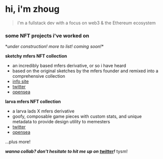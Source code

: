# hi, i'm zhoug

> i'm a fullstack dev with a focus on web3 & the Ethereum ecosystem
  
### some NFT projects i've worked on
\**under construction! more to list! coming soon!*\*


**sketchy mfers NFT collection**
- an incredibly based mfers derivative, or so i have heard
- based on the original sketches by the mfers founder and remixed into a comprehensive collection
- [info site](https://sketchymfers.art)
- [twitter](https://twitter.com/sketchymfers)
- [opensea](https://opensea.io/collection/sketchymfers)

**larva mfers NFT collection**
- a larva lads X mfers derivative
- goofy, composable game pieces with custom stats, and unique metadata to provide design utility to memesters
- [twitter](https://twitter.com/larvamfers)
- [opensea](https://opensea.io/collection/larvamfers)

 ...plus more!
  
***wanna collab? don't hesitate to hit me up on [twitter](https://twitter.com/zhoug0x)!***
tysm!

